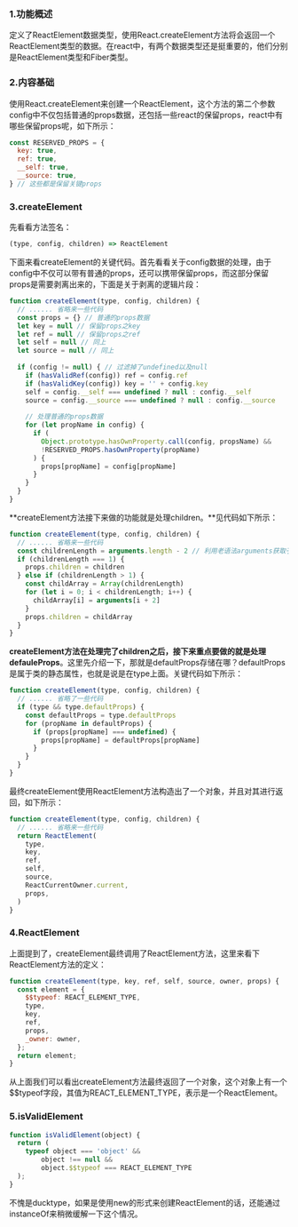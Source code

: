 ### 1.功能概述

定义了ReactElement数据类型，使用React.createElement方法将会返回一个ReactElement类型的数据。在react中，有两个数据类型还是挺重要的，他们分别是ReactElement类型和Fiber类型。

### 2.内容基础

使用React.createElement来创建一个ReactElement，这个方法的第二个参数config中不仅包括普通的props数据，还包括一些react的保留props，react中有哪些保留props呢，如下所示：

```javascript
const RESERVED_PROPS = {
  key: true,
  ref: true,
  __self: true,
  __source: true,
} // 这些都是保留关键props
```

### 3.createElement

先看看方法签名：

```javascript
(type, config, children) => ReactElement
```

下面来看createElement的关键代码。首先看看关于config数据的处理，由于config中不仅可以带有普通的props，还可以携带保留props，而这部分保留props是需要剥离出来的，下面是关于剥离的逻辑片段：

```javascript
function createElement(type, config, children) {
  // ...... 省略来一些代码
  const props = {} // 普通的props数据
  let key = null // 保留props之key
  let ref = null // 保留props之ref
  let self = null // 同上
  let source = null // 同上
  
  if (config != null) { // 过滤掉了undefined以及null
    if (hasValidRef(config)) ref = config.ref
    if (hasValidKey(config)) key = '' + config.key
    self = config.__self === undefined ? null : config.__self
    source = config.__source === undefined ? null : config.__source
    
    // 处理普通的props数据
    for (let propName in config) {
      if (
      	Object.prototype.hasOwnProperty.call(config, propsName) &&
        !RESERVED_PROPS.hasOwnProperty(propName)
      ) {
        props[propName] = config[propName]
      }
    }
  }
}
```

**createElement方法接下来做的功能就是处理children。**见代码如下所示：

```javascript
function createElement(type, config, children) {
  // ...... 省略来一些代码
  const childrenLength = arguments.length - 2 // 利用老语法arguments获取子节点的数量
  if (childrenLength === 1) {
    props.children = children
  } else if (childrenLength > 1) {
    const childArray = Array(childrenLength)
    for (let i = 0; i < childrenLength; i++) {
      childArray[i] = arguments[i + 2]
    }
    props.children = childArray
  }
}
```

**createElement方法在处理完了children之后，接下来重点要做的就是处理defauleProps**。这里先介绍一下，那就是defaultProps存储在哪？defaultProps是属于类的静态属性，也就是说是在type上面。关键代码如下所示：

```javascript
function createElement(type, config, children) {
  // ...... 省略了一些代码
  if (type && type.defaultProps) {
    const defaultProps = type.defaultProps
    for (propName in defaultProps) {
      if (props[propName] === undefined) {
        props[propName] = defaultProps[propName]
      }
    }
  }
}
```

最终createElement使用ReactElement方法构造出了一个对象，并且对其进行返回，如下所示：

```javascript
function createElement(type, config, children) {
  // ...... 省略来一些代码
  return ReactElement(
  	type,
    key,
    ref,
    self,
    source,
    ReactCurrentOwner.current,
    props,
  )
}
```

### 4.ReactElement

上面提到了，createElement最终调用了ReactElement方法，这里来看下ReactElement方法的定义：

```javascript
function createElement(type, key, ref, self, source, owner, props) {
  const element = {
    $$typeof: REACT_ELEMENT_TYPE,
    type,
    key,
    ref,
    props,
    _owner: owner,
  };
  return element;
}
```

从上面我们可以看出createElement方法最终返回了一个对象，这个对象上有一个$$typeof字段，其值为REACT_ELEMENT_TYPE，表示是一个ReactElement。

### 5.isValidElement

```javascript
function isValidElement(object) {
  return (
  	typeof object === 'object' &&
    	object !== null &&
    	object.$$typeof === REACT_ELEMENT_TYPE
  );
}
```

不愧是ducktype，如果是使用new的形式来创建ReactElement的话，还能通过instanceOf来稍微缓解一下这个情况。

